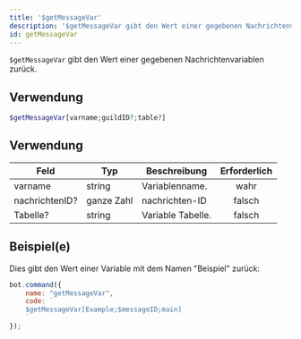 ```yaml
---
title: '$getMessageVar'
description: '$getMessageVar gibt den Wert einer gegebenen Nachrichtenvariablen zurück.'
id: getMessageVar
---
```


`$getMessageVar` gibt den Wert einer gegebenen Nachrichtenvariablen zurück.

## Verwendung

```php
$getMessageVar[varname;guildID?;table?]
```

## Verwendung

| Feld           | Typ        | Beschreibung      | Erforderlich |
| -------------- | ---------- | ----------------- |:------------:|
| varname        | string     | Variablenname.    |     wahr     |
| nachrichtenID? | ganze Zahl | nachrichten-ID    |    falsch    |
| Tabelle?       | string     | Variable Tabelle. |    falsch    |

## Beispiel(e)

Dies gibt den Wert einer Variable mit dem Namen "Beispiel" zurück:

```javascript
bot.command({
    name: "getMessageVar",
    code: `
    $getMessageVar[Example;$messageID;main]
    `
});
```